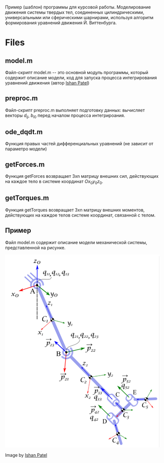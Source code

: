 Пример (шаблон) программы для курсовой работы. Моделирование движения системы твердых тел, соединенных цилиндрическими, универсальными или сферическими шарнирами, используя алгоритм формирования уравнений движения Й. Виттенбурга. 

# Files 

## model.m

Файл-скрипт model.m -- это основной модуль программы, который содержит описание модели, код для запуска процесса интегрирования уравнений движения (автор [Ishan Patel](https://github.com/patelishan2235))

## preproc.m

Файл-скрипт preproc.m выполняет подготовку данных: вычисляет векторы $d_{ij}$, $b_{i0}$ перед началом процесса интегрироания. 

## ode_dqdt.m 

Функция правых частей дифференциальных уравнений (не зависит от параметро модели)

## getForces.m 

Функция getForces возвращает 3xn матрицу внешних сил, действующих на каждое тело в системе координат $Ox_0y_0z_0$.

## getTorques.m 

Функция getTorques возвращает 3xn матрицу внешних моментов, действующих на каждое телов системе координат, связанной с телом.

## Пример 

Файл model.m содержит описание модели механической системы, представленной на рисунке.  

![Model](model.png)

Image by [Ishan Patel](https://github.com/patelishan2235)








